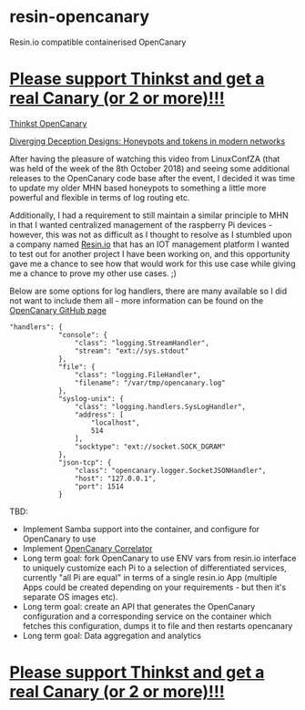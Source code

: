 # resin-opencanary

Resin.io compatible containerised OpenCanary

# [Please support Thinkst and get a real Canary (or 2 or more)!!!](https://canary.tools/)

[Thinkst OpenCanary](https://github.com/thinkst/opencanary)

[Diverging Deception Designs: Honeypots and tokens in modern networks](https://www.youtube.com/watch?v=BRsrK3hNAXo)

After having the pleasure of watching this video from LinuxConfZA (that was held of the week of the 8th October 2018) and seeing some additional releases to the OpenCanary code base after the event, I decided it was time to update my older MHN based honeypots to something a little more powerful and flexible in terms of log routing etc.

Additionally, I had a requirement to still maintain a similar principle to MHN in that I wanted centralized management of the raspberry Pi devices - however, this was not as difficult as I thought to resolve as I stumbled upon a company named [Resin.io](https://resin.io/) that has an IOT management platform I wanted to test out for another project I have been working on, and this opportunity gave me a chance to see how that would work for this use case while giving me a chance to prove my other use cases. ;)

Below are some options for log handlers, there are many available so I did not want to include them all - more information can be found on the [OpenCanary GitHub page](https://github.com/thinkst/opencanary)

```
"handlers": {
            "console": {
                "class": "logging.StreamHandler",
                "stream": "ext://sys.stdout"
            },
            "file": {
                "class": "logging.FileHandler",
                "filename": "/var/tmp/opencanary.log"
            },
            "syslog-unix": {
                "class": "logging.handlers.SysLogHandler",
                "address": [
                    "localhost",
                    514
                ],
                "socktype": "ext://socket.SOCK_DGRAM"
            },
            "json-tcp": {
                "class": "opencanary.logger.SocketJSONHandler",
                "host": "127.0.0.1",
                "port": 1514
            }
```


TBD:

* Implement Samba support into the container, and configure for OpenCanary to use
* Implement [OpenCanary Correlator](https://github.com/thinkst/opencanary-correlator)
* Long term goal: fork OpenCanary to use ENV vars from resin.io interface to uniquely customize each Pi to a selection of differentiated services, currently "all Pi are equal" in terms of a single resin.io App (multiple Apps could be created depending on your requirements - but then it's separate OS images etc).
* Long term goal: create an API that generates the OpenCanary configuration and a corresponding service on the container which fetches this configuration, dumps it to file and then restarts opencanary
* Long term goal: Data aggregation and analytics

# [Please support Thinkst and get a real Canary (or 2 or more)!!!](https://canary.tools/)




